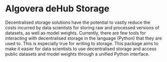 # Algovera deHub Storage

Decentralised storage solutions have the potential to vastly reduce the costs incurred by data scientists for storing raw and processed versions of datasets, as well as model weights. Currently, there are few tools for interacting with decentralised storage in the language (Python) that they are used to. This is especially true for writing to storage. This package aims to make it easier for data scientists to use decentralised storage and access public datasets and model weights through a unified Python interface. 